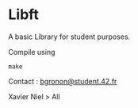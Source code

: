 Libft
=====

A basic Library for student purposes.


Compile using

    make

Contact : bgronon@student.42.fr






Xavier Niel > All
